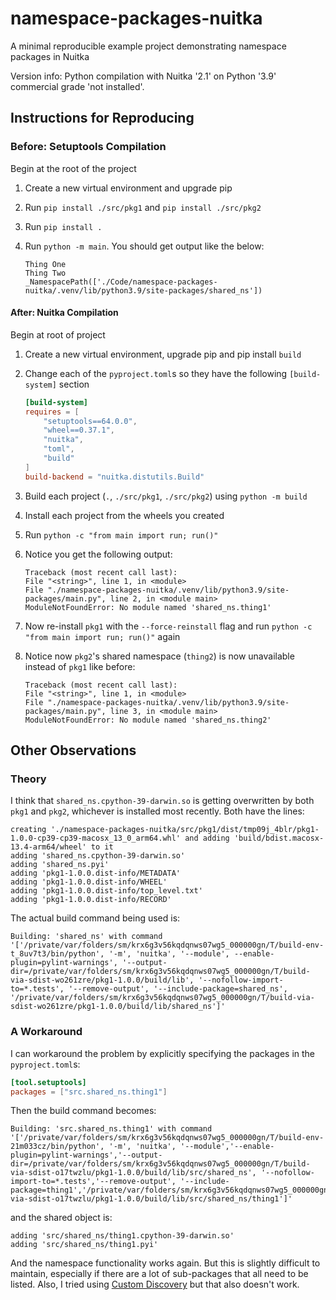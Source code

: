 # namespace-packages-nuitka

A minimal reproducible example project demonstrating namespace packages in Nuitka

Version info: Python compilation with Nuitka '2.1' on Python '3.9' commercial grade 'not installed'.

## Instructions for Reproducing

### Before: Setuptools Compilation

Begin at the root of the project

1. Create a new virtual environment and upgrade pip
1. Run `pip install ./src/pkg1` and `pip install ./src/pkg2`
1. Run `pip install .`
1. Run `python -m main`. You should get output like the below:

    ```shell
    Thing One
    Thing Two
    _NamespacePath(['./Code/namespace-packages-nuitka/.venv/lib/python3.9/site-packages/shared_ns'])
    ```

#### After: Nuitka Compilation

Begin at root of project

1. Create a new virtual environment, upgrade pip and pip install `build`
1. Change each of the `pyproject.toml`s so they have the following `[build-system]` section

    ```toml
    [build-system]
    requires = [
        "setuptools==64.0.0",
        "wheel==0.37.1",
        "nuitka",
        "toml",
        "build"
    ]
    build-backend = "nuitka.distutils.Build"
    ```

1. Build each project (`.`, `./src/pkg1`, `./src/pkg2`) using `python -m build`
1. Install each project from the wheels you created
1. Run `python -c "from main import run; run()"`
1. Notice you get the following output:

    ```shell
    Traceback (most recent call last):
    File "<string>", line 1, in <module>
    File "./namespace-packages-nuitka/.venv/lib/python3.9/site-packages/main.py", line 2, in <module main>
    ModuleNotFoundError: No module named 'shared_ns.thing1'
    ```

1. Now re-install `pkg1` with the `--force-reinstall` flag and run  `python -c "from main import run; run()"` again
1. Notice now `pkg2`'s shared namespace (`thing2`) is now unavailable instead of `pkg1` like before:

    ```shell
    Traceback (most recent call last):
    File "<string>", line 1, in <module>
    File "./namespace-packages-nuitka/.venv/lib/python3.9/site-packages/main.py", line 3, in <module main>
    ModuleNotFoundError: No module named 'shared_ns.thing2'
    ```

## Other Observations

### Theory

I think that `shared_ns.cpython-39-darwin.so` is getting overwritten by both `pkg1` and `pkg2`, whichever is installed most recently. Both have the lines:

```shell
creating './namespace-packages-nuitka/src/pkg1/dist/tmp09j_4blr/pkg1-1.0.0-cp39-cp39-macosx_13_0_arm64.whl' and adding 'build/bdist.macosx-13.4-arm64/wheel' to it
adding 'shared_ns.cpython-39-darwin.so'
adding 'shared_ns.pyi'
adding 'pkg1-1.0.0.dist-info/METADATA'
adding 'pkg1-1.0.0.dist-info/WHEEL'
adding 'pkg1-1.0.0.dist-info/top_level.txt'
adding 'pkg1-1.0.0.dist-info/RECORD'
```

The actual build command being used is:

```shell
Building: 'shared_ns' with command '['/private/var/folders/sm/krx6g3v56kqdqnws07wg5_000000gn/T/build-env-t_8uv7t3/bin/python', '-m', 'nuitka', '--module', --enable-plugin=pylint-warnings', '--output-dir=/private/var/folders/sm/krx6g3v56kqdqnws07wg5_000000gn/T/build-via-sdist-wo261zre/pkg1-1.0.0/build/lib', '--nofollow-import-to=*.tests', '--remove-output', '--include-package=shared_ns', '/private/var/folders/sm/krx6g3v56kqdqnws07wg5_000000gn/T/build-via-sdist-wo261zre/pkg1-1.0.0/build/lib/shared_ns']'
```

### A Workaround

I can workaround the problem by explicitly specifying the packages in the `pyproject.toml`s:

```toml
[tool.setuptools]
packages = ["src.shared_ns.thing1"]
```

Then the build command becomes:

```shell
Building: 'src.shared_ns.thing1' with command '['/private/var/folders/sm/krx6g3v56kqdqnws07wg5_000000gn/T/build-env-21m033cz/bin/python', '-m', 'nuitka', '--module','--enable-plugin=pylint-warnings','--output-dir=/private/var/folders/sm/krx6g3v56kqdqnws07wg5_000000gn/T/build-via-sdist-o17twzlu/pkg1-1.0.0/build/lib/src/shared_ns', '--nofollow-import-to=*.tests','--remove-output', '--include-package=thing1','/private/var/folders/sm/krx6g3v56kqdqnws07wg5_000000gn/T/build-via-sdist-o17twzlu/pkg1-1.0.0/build/lib/src/shared_ns/thing1']'
```

and the shared object is:

```shell
adding 'src/shared_ns/thing1.cpython-39-darwin.so'
adding 'src/shared_ns/thing1.pyi'
```

And the namespace functionality works again. But this is slightly difficult to maintain, especially if there are a lot of sub-packages that all need to be listed. Also, I tried using [Custom Discovery](https://setuptools.pypa.io/en/latest/userguide/package_discovery.html#custom-discovery) but that also doesn't work.
